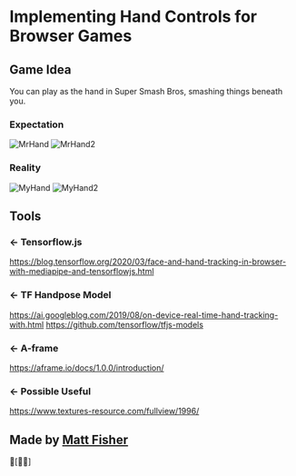 Implementing Hand Controls for Browser Games
=================

Game Idea
------------
You can play as the hand in Super Smash Bros, smashing things beneath you.
### Expectation
![MrHand](https://cdn.glitch.com/3ef776cf-59f3-4190-a2ba-2eebebbeb97f%2Fexp.jfif?v=1595905544121)
![MrHand2](https://cdn.glitch.com/3ef776cf-59f3-4190-a2ba-2eebebbeb97f%2Fimages.jfif?v=1595907795318)
### Reality
![MyHand](https://cdn.glitch.com/3ef776cf-59f3-4190-a2ba-2eebebbeb97f%2Freal.jfif?v=1595905543911)
![MyHand2](https://cdn.glitch.com/3ef776cf-59f3-4190-a2ba-2eebebbeb97f%2F1.JPG?v=1595908898708)


Tools
------------

### ← Tensorflow.js

https://blog.tensorflow.org/2020/03/face-and-hand-tracking-in-browser-with-mediapipe-and-tensorflowjs.html

### ← TF Handpose Model

https://ai.googleblog.com/2019/08/on-device-real-time-hand-tracking-with.html
https://github.com/tensorflow/tfjs-models

### ← A-frame

https://aframe.io/docs/1.0.0/introduction/

### <- Possible Useful

https://www.textures-resource.com/fullview/1996/

Made by [Matt Fisher](https://www.linkedin.com/in/mathyouf/)
-------------------
🔬[🤖🏫]